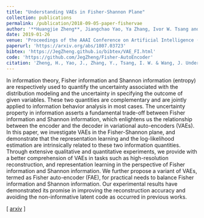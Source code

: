 ```yaml
---
title: "Understanding VAEs in Fisher-Shannon Plane"
collection: publications
permalink: /publication/2018-09-05-paper-fishervae
author: '**Huangjie Zheng**, Jiangchao Yao, Ya Zhang, Ivor W. Tsang and Jia Wang'
date: 2019-01-26
venue: 'Proceedings of the AAAI Conference on Artificial Intelligence (AAAI), 2019'
paperurl: 'https://arxiv.org/abs/1807.03723'
bibtex: 'https://JegZheng.github.io/bibtex/VAE_FI.html'
code: 'https://github.com/JegZheng/Fisher-AutoEncoder'
citation: 'Zheng, H., Yao, J., Zhang, Y., Tsang, I. W. & Wang, J. Understanding VAEs in Fisher-Shannon Plane. AAAI 2019.'
---
```

In information theory, Fisher information and Shannon information (entropy) are respectively used to quantify the uncertainty associated with the distribution modeling and the uncertainty in specifying the outcome of given variables. These two quantities are complementary and are jointly applied to information behavior analysis in most cases. The uncertainty property in information asserts a fundamental trade-off between Fisher information and Shannon information, which enlightens us the relationship between the encoder and the decoder in variational auto-encoders (VAEs). In this paper, we investigate VAEs in the Fisher-Shannon plane, and demonstrate that the representation learning and the log-likelihood estimation are intrinsically related to these two information quantities. Through extensive qualitative and quantitative experiments, we provide with a better comprehension of VAEs in tasks such as high-resolution reconstruction, and representation learning in the perspective of Fisher information and Shannon information. We further propose a variant of VAEs, termed as Fisher auto-encoder (FAE), for practical needs to balance Fisher information and Shannon information. Our experimental results have demonstrated its promise in improving the reconstruction accuracy and avoiding the non-informative latent code as occurred in previous works.

\[ [arxiv](https://arxiv.org/abs/1807.03723) \]
